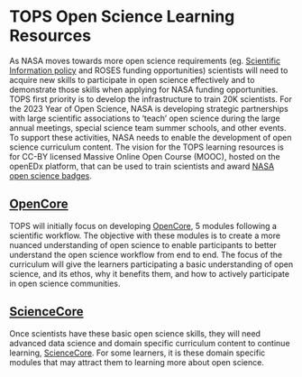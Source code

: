 # TOPS Open Science Learning Resources

As NASA moves towards more open science requirements (eg. [Scientific Information policy](https://science.nasa.gov/science-red/s3fs-public/atoms/files/Scientific%20Information%20policy%20SPD-41.pdf) and ROSES funding opportunities) scientists will need to acquire new skills to participate in open science effectively and to demonstrate those skills when applying for NASA funding opportunities. TOPS first priority is to develop the infrastructure to train 20K scientists. For the 2023 Year of Open Science, NASA is developing strategic partnerships with large scientific associations to ‘teach’ open science during the large annual meetings, special science team summer schools, and other events. To support these activities, NASA needs to enable the development of open science curriculum content. The vision for the TOPS learning resources is for CC-BY licensed Massive Online Open Course (MOOC), hosted on the openEDx platform, that can be used to train scientists and award [NASA open science badges](./../Area3_Incentives/badging.md). 

## [OpenCore](./opencore/opencore.md)  

TOPS will initially focus on developing [OpenCore](./opencore/opencore.md), 5 modules following a scientific workflow. The objective with these modules is to create a more nuanced understanding of open science to enable participants to better understand the open science workflow from end to end. The focus of the curriculum will give the learners participating a basic understanding of open science, and its ethos, why it benefits them, and how to actively participate in open science communities. 

## [ScienceCore](./sciencecore.md)

Once scientists have these basic open science skills, they will need advanced data science and domain specific curriculum content to continue learning, [ScienceCore](./sciencecore.md). For some learners, it is these domain specific modules that may attract them to learning more about open science. 
